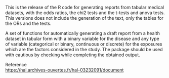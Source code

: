 
This is the release of the R code for generating reports from tabular medical datasets,
with the odds ratios, the chi2 tests and the t-tests and anova tests. This versions does 
not include the generation of the text, only the tables for the ORs and the tests. <br /> 

A set of functions for automatically generating a draft report from a health dataset in tabular 
form with a binary variable for the disease and any type of variable (categorical or binary, 
continuous or discrete) for the exposures which are the factors considered in the study. The 
package should be used with cautious by checking while completing the obtained output. <br /> 

Reference  <br /> 
https://hal.archives-ouvertes.fr/hal-03232091/document
